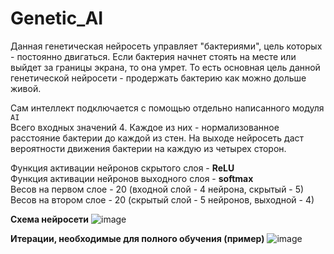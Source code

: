 # Genetic_AI
Данная генетическая нейросеть управляет "бактериями", цель которых - постоянно двигаться. Если бактерия начнет стоять на месте или выйдет за границы экрана, то она умрет. То есть основная цель данной генетической нейросети - продержать бактерию как можно дольше живой.

Сам интеллект подключается с помощью отдельно написанного модуля `AI`\
Всего входных значений 4. Каждое из них - нормализованное расстояние бактерии до каждой из стен. На выходе нейросеть даст вероятности движения бактерии на каждую из четырех сторон. 

Функция активации нейронов скрытого слоя - **ReLU**\
Функция активации нейронов выходного слоя - **softmax**\
Весов на первом слое - 20 (входной слой - 4 нейрона, скрытый - 5)\
Весов на втором слое - 20 (скрытый слой - 5 нейронов, выходной - 4)

**Схема нейросети**
![image](https://user-images.githubusercontent.com/120571667/230972669-183c9464-e88e-45a9-a059-5e12e01b2103.png)


**Итерации, необходимые для полного обучения (пример)**
![image](https://user-images.githubusercontent.com/120571667/230972687-c38a8d20-6266-48dd-a6c4-dea0e45618de.png)
